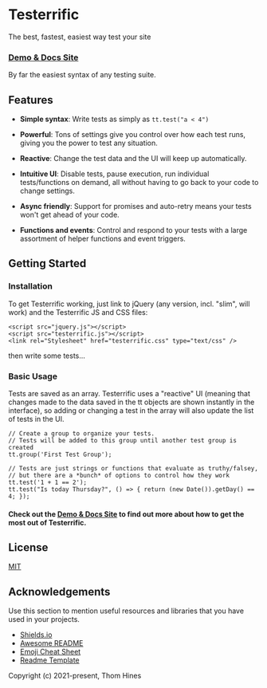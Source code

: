 # Testerrific
The best, fastest, easiest way test your site

### [Demo & Docs Site](projects.thomhines.com/testerrific/)

By far the easiest syntax of any testing suite.






## Features

- **Simple syntax**:
Write tests as simply as `tt.test("a < 4")`

- **Powerful**:
Tons of settings give you control over how each test runs, giving you the power to test any situation.

- **Reactive**: 
Change the test data and the UI will keep up automatically.

- **Intuitive UI**:
Disable tests, pause execution, run individual tests/functions on demand, all without having to go back to your code to change settings.

- **Async friendly**: 
Support for promises and auto-retry means your tests won't get ahead of your code.

- **Functions and events**:
Control and respond to your tests with a large assortment of helper functions and event triggers.



## Getting Started

### Installation

To get Testerrific working, just link to jQuery (any version, incl. "slim", will work) and the Testerrific JS and CSS files:

```
<script src="jquery.js"></script>
<script src="testerrific.js"></script>
<link rel="Stylesheet" href="testerrific.css" type="text/css" />
```

then write some tests...


### Basic Usage

Tests are saved as an array. Testerrific uses a "reactive" UI (meaning that changes made to the data saved in the tt objects are shown instantly in the interface), so adding or changing a test in the array will also update the list of tests in the UI.


```
// Create a group to organize your tests.
// Tests will be added to this group until another test group is created
tt.group('First Test Group');

// Tests are just strings or functions that evaluate as truthy/falsey,
// but there are a *bunch* of options to control how they work
tt.test('1 + 1 == 2');
tt.test("Is today Thursday?", () => { return (new Date()).getDay() == 4; });
```

#### Check out the [Demo & Docs Site](projects.thomhines.com/testerrific/) to find out more about how to get the most out of Testerrific.



## License

[MIT](https://opensource.org/licenses/MIT)





## Acknowledgements

Use this section to mention useful resources and libraries that you have used in your projects.

 - [Shields.io](https://shields.io/)
 - [Awesome README](https://github.com/matiassingers/awesome-readme)
 - [Emoji Cheat Sheet](https://github.com/ikatyang/emoji-cheat-sheet/blob/master/README.md#travel--places)
 - [Readme Template](https://github.com/othneildrew/Best-README-Template)



Copyright (c) 2021-present, Thom Hines